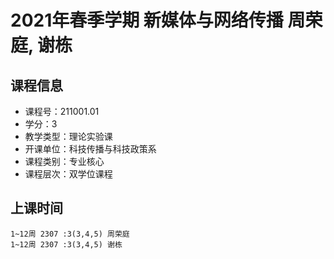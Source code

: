 # 2021年春季学期 新媒体与网络传播 周荣庭, 谢栋






## 课程信息

- 课程号：211001.01
- 学分：3
- 教学类型：理论实验课
- 开课单位：科技传播与科技政策系
- 课程类别：专业核心
- 课程层次：双学位课程

## 上课时间

```
1~12周 2307 :3(3,4,5) 周荣庭
1~12周 2307 :3(3,4,5) 谢栋
```

